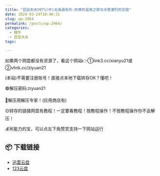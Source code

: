 ```yaml
---
title: "昆廷夫夫V071(中)北海道系列-热情的温泉之夜与冰雪激烈的交错"
date: 2024-03-24T18:46:21
slug: wp-2964
permalink: /posts/wp-2964/
categories:
  - 精华
  - 昆廷夫夫
tags:

---
```


如果两个网盘都没有资源了，看这个网站👉①link3.cc/xianyu21或②vlink.cc/ziyuan21

(本站)不需要注册账号！直接点本地下载转存OK？懂吧！

🟢解压密码:ziyuan21

🔵解压用解压专家！(应用商店有)

🟡转存的链接网盘有教程！一定要看教程！按教程操作！不按教程操作你不会解压！

💰🈶能力的宝，可以点左下角赞赏支持一下网站运行

## 📦 下载链接
- [迅雷云盘](https://blziyuan21.com/pay-download/2964?key=5e67d7bfb8&down_id=0)
- [123云盘](https://blziyuan21.com/pay-download/2964?key=5e67d7bfb8&down_id=1)

